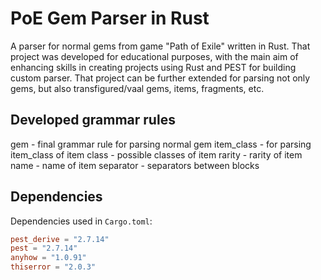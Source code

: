# PoE Gem Parser in Rust

A parser for normal gems from game "Path of Exile" written in Rust. That project was developed for educational purposes, with the main aim of enhancing skills in creating projects using Rust and PEST for building custom parser. That project can be further extended for parsing not only gems, but also transfigured/vaal gems, items, fragments, etc. 

## Developed grammar rules
gem - final grammar rule for parsing normal gem 
item_class - for parsing item_class of item
class - possible classes of item
rarity - rarity of item
name - name of item
separator - separators between blocks 



## Dependencies
Dependencies used in `Cargo.toml`:

```toml
pest_derive = "2.7.14"
pest = "2.7.14"
anyhow = "1.0.91"
thiserror = "2.0.3"